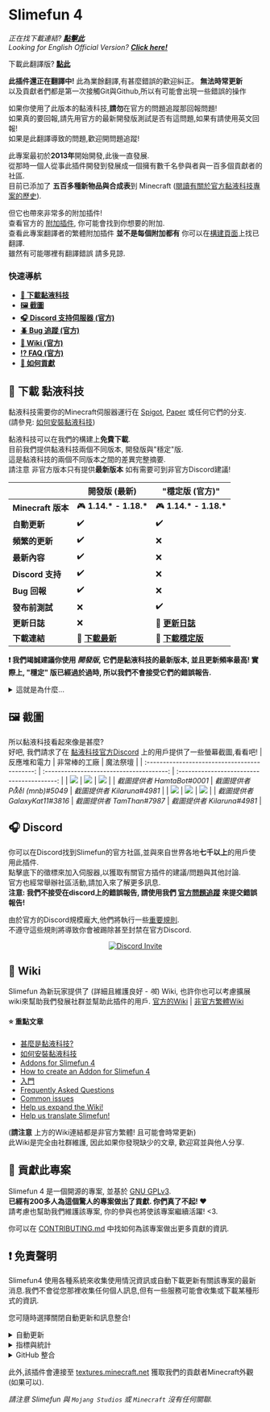 # Slimefun 4
*正在找下載連結? [**點擊此**](https://github.com/xMikux/Slimefun4/blob/master/README.md#floppy_disk-下載-黏液科技)* <br>
*Looking for English Official Version? [**Click here!**](https://github.com/Slimefun/Slimefun4)*

下載此翻譯版? [**點此**](https://xmikux.github.io/builds/xMikux/Slimefun4/master/)

**此插件還正在翻譯中!**
此為業餘翻譯,有甚麼錯誤的歡迎糾正。 **無法時常更新** <br>
以及貢獻者們都是第一次接觸Git與Github,所以有可能會出現一些錯誤的操作 <br>

如果你使用了此版本的黏液科技,**請勿**在官方的問題追蹤那回報問題! <br>
如果真的要回報,請先用官方的最新開發版測試是否有這問題,如果有請使用英文回報! <br>
如果是此翻譯導致的問題,歡迎開問題追蹤!

此專案最初於**2013年**開始開發,此後一直發展.<br>
從那時一個人從事此插件開發到發展成一個擁有數千名參與者與一百多個貢獻者的社區.<br>
目前已添加了 **五百多種新物品與合成表**到 Minecraft ([閱讀有關於官方黏液科技專案的歷史](https://github.com/xMikux/Slimefun4/wiki/Slimefun-in-a-nutshell)).

但它也帶來非常多的附加插件!<br>
查看官方的 [附加插件](https://github.com/Slimefun/Slimefun4/wiki/Addons), 你可能會找到你想要的附加. <br>
查看此專案翻譯者的繁體附加插件 **並不是每個附加都有** 你可以在[構建頁面](https://xmikux.github.io/builds/)上找已翻譯.<br>
雖然有可能哪裡有翻譯錯誤 請多見諒.

### 快速導航
* **[:floppy_disk: 下載黏液科技](#floppy_disk-下載-黏液科技)**
* **[:framed_picture: 截圖](#framed_picture-截圖)**
* **[:headphones: Discord 支持伺服器 (官方)](#headphones-discord)**
* **[:beetle: Bug 追蹤 (官方)](https://github.com/Slimefun/Slimefun4/issues)**
* **[:open_book: Wiki (官方)](https://github.com/Slimefun/Slimefun4/wiki)**
* **[:interrobang: FAQ (官方)](https://github.com/xMikux/Slimefun4/wiki/FAQ)**
* **[:handshake: 如何貢獻](https://github.com/Slimefun/Slimefun4/blob/master/CONTRIBUTING.md)**

## :floppy_disk: 下載 黏液科技
黏液科技需要你的Minecraft伺服器運行在 [Spigot](https://spigotmc.org/), [Paper](https://papermc.io/) 或任何它們的分支.<br>
(請參見: [如何安裝黏液科技](https://github.com/xMikux/Slimefun4/wiki/Installing-Slimefun))

黏液科技可以在我們的構建上**免費下載**.<br>
目前我們提供黏液科技兩個不同版本, 開發版與"穩定"版.<br>
這是黏液科技的兩個不同版本之間的差異完整摘要. <br>
請注意 非官方版本只有提供**最新版本** 如有需要可到非官方Discord建議!

| | 開發版 (最新) | "穩定版 (官方)" |
| ------------------ | -------- | -------- |
| **Minecraft 版本** | :video_game: **1.14.\* - 1.18.\*** | :video_game: **1.14.\* - 1.18.\*** |
| **自動更新** | :heavy_check_mark: | :heavy_check_mark: |
| **頻繁的更新** | :heavy_check_mark: | :x: |
| **最新內容** | :heavy_check_mark: | :x: |
| **Discord 支持** | :heavy_check_mark: | :x: |
| **Bug 回報** | :heavy_check_mark: | :x: |
| **發布前測試** | :x: | :heavy_check_mark: |
| **更新日誌** | :x: | :memo: **[更新日誌](https://github.com/Slimefun/Slimefun4/blob/master/CHANGELOG.md)** |
| **下載連結** | :floppy_disk: **[下載最新](https://xmikux.github.io/builds/xMikux/Slimefun4/master)** | :floppy_disk: **[下載穩定版](https://thebusybiscuit.github.io/builds/TheBusyBiscuit/Slimefun4/stable/)** |

**:exclamation: 我們竭誠建議你使用 _開發版_, 它們是黏液科技的最新版本, 並且更新頻率最高! 實際上, "穩定" 版已經過於過時, 所以我們不會接受它們的錯誤報告.**
<details>
  <summary>這就是為什麼...</summary>

"穩定版"不會收到頻繁的更新或快速的補丁. 隨著時間流逝, 錯誤已得到修復, 但要使這些修復進入"穩定版"需要花費一些時間. 我們也不會接受任何審核來自"穩定版"的錯誤報告. 實際上它們只是舊的開發版本, 看起來運行良好並且沒有任何__重大__問題.

**:question: 為甚麼要使用"穩定版"?**<br>
儘管"穩定版"建構更新時間表很慢, 但肯定比開發版包含更多的錯誤. 你可以確定的是它們不會包含__破壞遊戲__的問題, 但也請放心, 開發版也幾乎不會包含此類問題. 但是如果你的伺服器很大程度依賴於黏液科技的版本, 而該版本並不會進行太多更改/更新, 那麼選擇 "穩定" 分支就行了. 但開發版將會帶給你最佳體驗, 無論是新功能或錯誤修正.

**:question: 那麼這些"穩定版"構建到底是為了甚麼? 為甚麼要用引號將它們括起來?**<br>
"穩定版"構建實際上就只是個過時的開發版本, 似乎運作正常, 沒有任何 __重大__問題. 但它們遠非沒有錯誤, 因此實際上稱它們是穩定的是虛偽的. 但是, 只有當足夠多人使用開發版並報告遇到的任何錯誤時, 這些版本才能真正的保持"穩定". 否則, 潛在的問題可能被忽視, 並溜進 "穩定版" 構建裡. 同樣, 我們真的建議你選擇開發版. 但是由於一些人真的想要"穩定"的構建, 現在也是個選項.
</details>

## :framed_picture: 截圖
所以黏液科技看起來像是甚麼?<br>
好吧, 我們請求了在 [黏液科技官方Discord](#headphones-discord) 上的用戶提供了一些螢幕截圖,看看吧!
|                 反應堆和電力                  |            非常棒的工廠             |          魔法祭壇           |
| :-------------------------------------------: | :--------------------------------------: | :----------------------------------------: |
| ![](https://raw.githubusercontent.com/Slimefun/Slimefun-Wiki/master/images/showcase1.png) | ![](https://raw.githubusercontent.com/Slimefun/Slimefun-Wiki/master/images/showcase6.png) | ![](https://raw.githubusercontent.com/Slimefun/Slimefun-Wiki/master/images/showcase5.png) |
| *截圖提供者 HamtaBot#0001* | *截圖提供者 Piͭxͪeͤl (mnb)#5049* | *截圖提供者 Kilaruna#4981* |
| ![](https://raw.githubusercontent.com/Slimefun/Slimefun-Wiki/master/images/showcase4.png) | ![](https://raw.githubusercontent.com/Slimefun/Slimefun-Wiki/master/images/showcase3.png) | ![](https://raw.githubusercontent.com/Slimefun/Slimefun-Wiki/master/images/showcase2.png) |
| *截圖提供者 GalaxyKat11#3816* | *截圖提供者 TamThan#7987* | *截圖提供者 Kilaruna#4981* |

## :headphones: Discord
你可以在Discord找到Slimefun的官方社區,並與來自世界各地**七千以上**的用戶使用此插件.<br>
點擊底下的徵標來加入伺服器,以獲取有關官方插件的建議/問題與其他討論.<br>
官方也經常舉辦社區活動,請加入來了解更多訊息.<br>
**注意: 我們不接受在discord上的錯誤報告, 請使用我們 [官方問題追蹤](https://github.com/Slimefun/Slimefun4/issues) 來提交錯誤報告!**

由於官方的Discord規模龐大,他們將執行一些[重要規則](https://github.com/Slimefun/Slimefun4/wiki/Discord-Rules).<br>
不遵守這些規則將導致你會被踢除甚至封禁在官方Discord.

<p align="center">
  <a href="https://discord.gg/slimefun">
    <img src="https://discordapp.com/api/guilds/565557184348422174/widget.png?style=banner3" alt="Discord Invite"/>
  </a>
</p>

## :open_book: Wiki
Slimefun 為新玩家提供了 (詳細且維護良好 - *咳*) Wiki,
也許你也可以考慮擴展wiki來幫助我們發展社群並幫助此插件的用戶.
[官方的Wiki](https://github.com/Slimefun/Slimefun4/wiki) | [非官方繁體Wiki](https://github.com/xMikux/Slimefun4/wiki)

#### :star: 重點文章
* [甚麼是黏液科技?](https://github.com/xMikux/Slimefun4/wiki/Slimefun-in-a-nutshell)
* [如何安裝黏液科技](https://github.com/xMikux/Slimefun4/wiki/Installing-Slimefun)
* [Addons for Slimefun 4](https://github.com/xMikux/Slimefun4/wiki/Addons)
* [How to create an Addon for Slimefun 4](https://github.com/xMikux/Slimefun4/wiki/Developer-Guide)
* [入門](https://github.com/xMikux/Slimefun4/wiki/Getting-Started)
* [Frequently Asked Questions](https://github.com/xMikux/Slimefun4/wiki/FAQ)
* [Common issues](https://github.com/xMikux/Slimefun4/wiki/Common-Issues)
* [Help us expand the Wiki!](https://github.com/xMikux/Slimefun4/wiki/Expanding-the-Wiki)
* [Help us translate Slimefun!](https://github.com/xMikux/Slimefun4/wiki/Translating-Slimefun)

(**請注意** 上方的Wiki連結都是非官方繁體! 且可能會時常更新) <br>
此Wiki是完全由社群維護, 因此如果你發現缺少的文章, 歡迎寫並與他人分享.

## :handshake: 貢獻此專案
Slimefun 4 是一個開源的專案, 並基於 [GNU GPLv3](https://github.com/Slimefun/Slimefun4/blob/master/LICENSE).<br>
**已經有200多人為這個驚人的專案做出了貢獻. 你們真了不起! :heart:**<br>
請考慮也幫助我們維護該專案, 你的參與也將使該專案繼續活躍! <3.

你可以在 [CONTRIBUTING.md](https://github.com/Slimefun/Slimefun4/blob/master/CONTRIBUTING.md) 中找如何為該專案做出更多貢獻的資訊.

## :exclamation: 免責聲明
Slimefun4 使用各種系統來收集使用情況資訊或自動下載更新有關該專案的最新消息.我們不會從您那裡收集任何個人訊息,但有一些服務可能會收集或下載某種形式的資訊. <br>

您可隨時選擇關閉自動更新和訊息整合!

<details>
  <summary>自動更新</summary>

黏液科技使用連接至非官方構建頁面 https://xmikux.github.io/builds/ 來檢查與下載更新. <br>
此設定在默認狀態下是開啟的, 你可以在 `/plugins/Slimefun/config.yml` 內關閉. <br>
**目前尚未將自動更新功能放入非官方版中!**
</details>

<details>
  <summary>指標與統計</summary>
  
Slimefun4 使用[bStats](https://bstats.org/plugin/bukkit/Slimefun/4574)來收集關此插件的匿名訊息.<br>
這僅出於統計目的,因為我們對伺服器/玩家如何使用此插件感到興趣.<br>
所有可用數據都是匿名和匯總,我們絕對不會看到單個伺服器訊息或玩家訊息.<br>
所有收集的均可公開訪問: https://bstats.org/plugin/bukkit/Slimefun/4574

您可以在此位置關閉統計 `/plugins/bStats/config.yml`.<br>
更多訊息請查看 [bStats' 隱私政策](https://bstats.org/privacy-policy)

安裝此插件時,會自動下載我們的[bStats 模塊](https://github.com/Slimefun/MetricsModule),該模塊將用於伺服器自動更新,與主插件無關.這樣,在出現嚴重性能問題的情況下,即時數據和對影響性能的洞察可能至關重要,我們可以自動向bStats模塊推出更新.
這些更新可以關閉在於 `/plugins/Slimefun/config.yml`.要關閉整個指標收集,請參見上面的段落

</details>

<details>
  <summary>GitHub 整合</summary>
  
最後, Slimefun4 連接至 https://api.github.com/ 以收集有關此開源專案的資訊.<br>
沒有任何有關於您或您的Minecraft伺服器訊息會發送到GitHub.

此訊息包括 (但不限於)
* 貢獻者列表,它們的用戶名稱與個人資料連結(來自儲存庫 `Slimefun/Slimefun4`, `Slimefun/Slimefun-Wiki` 和 `Slimefun/Resourcepack`)
* 此儲存庫中的未解決問題數量
* 此處存庫中帶處力的拉取請求數量
* 此儲存庫中的星星數
* 此儲存庫的分叉數量
* 此儲存庫中的代碼字節數
* 對該儲存庫的最後一次提交日期
</details>

此外,該插件會連接至 [textures.minecraft.net](https://www.minecraft.net/en-us) 獲取我們的貢獻者Minecraft外觀(如果可以).<br>

*請注意 Slimefun 與 `Mojang Studios` 或 `Minecraft` 沒有任何關聯.*
